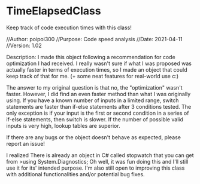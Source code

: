 # TimeElapsedClass
Keep track of code execution times with this class!

//Author: poipoi300
//Purpose: Code speed analysis
//Date: 2021-04-11
//Version: 1.02

Description: 
I made this object following a recommendation for code optimization I had received.
I really wasn't sure if what I was proposed was actually faster in terms of execution times, 
so I made an object that could keep track of that for me. (+ some neat features for real-world use c:)
 
The answer to my original question is that no, the "optimization" wasn't faster. However, I did find an even faster method than what I was originally using.
If you have a known number of inputs in a limited range, switch statements are faster than if-else statements after 3 conditions tested.
The only exception is if your input is the first or second condition in a series of if-else statements, then switch is slower. 
If the number of possible valid inputs is very high, lookup tables are superior.

 
If there are any bugs or the object doesn't behave as expected, please report an issue!

I realized There is already an object in C# called stopwatch that you can get from >using System.Diagnostics;
Oh well, it was fun doing this and I'll still use it for its' intended purpose. I'm also still open to improving 
this class with additional functionalities and/or potential bug fixes.